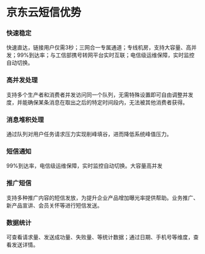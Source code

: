 # 京东云短信优势

### **快速稳定**

快速直达，链接用户仅需3秒；三网合一专属通道；专线机房，支持大容量、高并发；99%到达率；与工信部携号转网平台实时互联；电信级运维保障，实时监控自动切换。

### []()**高并发处理**

支持多个生产者和消费者并发访问同一个队列，无需特殊设置即可自由调整并发度，并能确保某条消息在取出之后的特定时间段内，无法被其他消费者获得。

### []()**消息堆积处理**

通过队列对用户任务请求压力实现削峰填谷，进而降低系统峰值压力。

### **短信通知**

99%到达率，电信级运维保障，实时监控自动切换。大容量高并发

### **推广短信**

支持多种推广内容的短信发放，为提升企业产品增加曝光率提供帮助。业务推广、新产品宣讲、会员关怀等进行短信发送。

### **数据统计**

可查看请求量、发送成功量、失败量、等统计数据；通过日期、手机号等维度，查看发送详情。